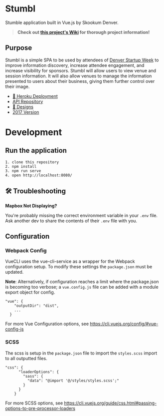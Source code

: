 # Stumbl

Stumble application built in Vue.js by Skookum Denver.

>**Check out [this project's Wiki](https://github.com/Skookum/stumbl-2019/wiki) for thorough project information!**

## Purpose

Stumbl is a simple SPA to be used by attendees of [Denver Startup Week](https://www.denverstartupweek.org/) to improve information discovery, increase attendee engagement, and increase visibility for sponsors.  Stumbl will allow users to view venue and session information.  It will also allow venues to manage the information presented to users about their business, giving them further control over their image.

- [🚀 Heroku Deployment](https://stumbl2019.herokuapp.com)
- [API Repository](https://github.com/Skookum/stmbl-api)
- [🎨 Designs](https://www.figma.com/file/SODvCflE383HZfaiLemsHIXZ/2019-DSW-Startup-Crawl?node-id=364%3A506)
- [2017 Version](https://stmbl.herokuapp.com)

# Development

## Run the application


```
1. clone this repository
2. npm install
3. npm run serve
4. open http://localhost:8080/
```

## 🛠 Troubleshooting

**Mapbox Not Displaying?**

You're probably missing the correct environment variable in your `.env` file.  Ask another dev to share the contents of their `.env` file with you.

## Configuration

### Webpack Config
VueCLI uses the vue-cli-service as a wrapper for the Webpack configuration setup.  To modify these settings 
the `package.json` must be updated.  

__Note__: Alternatively, if configuration reaches a limit where the package.json
is becoming too verbose; a `vue.config.js` file can be added with a module export object for config.

```
"vue": {
    "outputDir": "dist",
    ...
  }

```
For more Vue Configuration options, see https://cli.vuejs.org/config/#vue-config-js

### SCSS
The scss is setup in the `package.json` file to import the `styles.scss` import to all outputted files.
```
"css": {
      "loaderOptions": {
        "sass": {
          "data": "@import '@/styles/styles.scss';"
        }
      }
    }
```
For more SCSS options, see https://cli.vuejs.org/guide/css.html#passing-options-to-pre-processor-loaders
